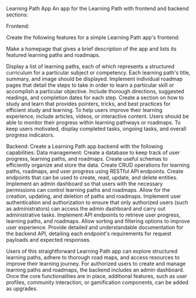 Learning Path App
An app for the Learning Path with frontend and backend sections:

Frontend:

Create the following features for a simple Learning Path app's frontend:

Make a homepage that gives a brief description of the app and lists its featured learning paths and roadmaps.

Display a list of learning paths, each of which represents a structured curriculum for a particular subject or competency. Each learning path's title, summary, and image should be displayed.
Implement individual roadmap pages that detail the steps to take in order to learn a particular skill or accomplish a particular objective. Include thorough directions, suggested readings, and completion dates for each step.
Create a section on how to study and learn that provides pointers, tricks, and best practices for efficient study and learning. To help users improve their learning experience, include articles, videos, or interactive content.
Users should be able to monitor their progress within learning pathways or roadmaps. To keep users motivated, display completed tasks, ongoing tasks, and overall progress indicators.

Backend:
Create a Learning Path app backend with the following capabilities:
Data management: Create a database to keep track of user progress, learning paths, and roadmaps. Create useful schemas to efficiently organize and store the data.
Create CRUD operations for learning paths, roadmaps, and user progress using RESTful API endpoints. Create endpoints that can be used to create, read, update, and delete entities.
Implement an admin dashboard so that users with the necessary permissions can control learning paths and roadmaps. Allow for the creation, updating, and deletion of paths and roadmaps.
Implement user authentication and authorization to ensure that only authorized users (such as administrators) can access the admin dashboard and carry out administrative tasks.
Implement API endpoints to retrieve user progress, learning paths, and roadmaps. Allow sorting and filtering options to improve user experience.
Provide detailed and understandable documentation for the backend API, detailing each endpoint's requirements for request payloads and expected responses.


Users of this straightforward Learning Path app can explore structured learning paths, adhere to thorough road maps, and access resources to improve their learning journey. For authorized users to create and manage learning paths and roadmaps, the backend includes an admin dashboard. Once the core functionalities are in place, additional features, such as user profiles, community interaction, or gamification components, can be added as upgrades.



